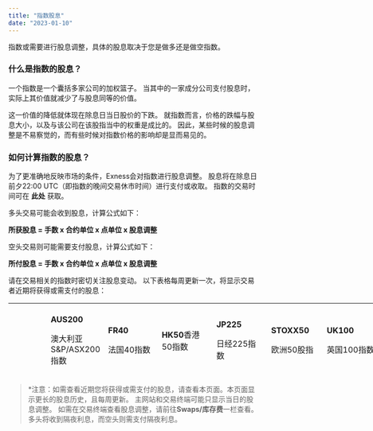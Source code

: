 ```yaml
---
title: "指数股息"
date: "2023-01-10"
---
```


指数或需要进行股息调整，具体的股息取决于您是做多还是做空指数。

### 什么是指数的股息？

一个指数是一个囊括多家公司的加权篮子。 当其中的一家成分公司支付股息时，实际上其价值就减少了与股息同等的价值。

这一价值的降低就体现在除息日当日股价的下跌。 就指数而言，价格的跌幅与股息大小，以及与该公司在该股指当中的权重是成比的。 因此，某些时候的股息调整是不易察觉的，而有些时候对指数价格的影响却是显而易见的。

### 如何计算指数的股息？

为了更准确地反映市场的条件，Exness会对指数进行股息调整。 股息将在除息日前夕22:00 UTC（即指数的晚间交易休市时间）进行支付或收取。 指数的交易时间可在 **此处** 获取。

多头交易可能会收到股息，计算公式如下：

**所获股息 = 手数 x 合约单位 x 点单位 x 股息调整**

空头交易则可能需要支付股息，计算公式如下：

**所付股息 = 手数 x 合约单位 x 点单位 x 股息调整**

请在交易相关的指数时密切关注股息变动。 以下表格每周更新一次，将显示交易者近期将获得或需支付的股息：

<table style="width: 1096px; height: 147px;"><tbody><tr style="height: 142px;"><td class="wysiwyg-text-align-center" style="width: 66.4219px; height: 10px;">&nbsp;</td><td class="wysiwyg-text-align-center" style="width: 90.5469px; height: 10px;"><p><strong>AUS200</strong></p><p><span style="font-weight: 400;">澳大利亚S&amp;P/ASX200指数</span></p></td><td class="wysiwyg-text-align-center" style="width: 98.5938px; height: 10px;"><p><strong>FR40</strong></p><p><span style="font-weight: 400;">法国40指数</span></p></td><td class="wysiwyg-text-align-center" style="width: 100.594px; height: 10px;"><p><strong>HK50</strong><span style="font-weight: 400;">香港50指数</span></p></td><td class="wysiwyg-text-align-center" style="width: 99.5938px; height: 10px;"><p><strong>JP225</strong></p><p><span style="font-weight: 400;">日经225指数</span></p></td><td class="wysiwyg-text-align-center" style="width: 98.5938px; height: 10px;"><p><strong>STOXX50</strong></p><p><span style="font-weight: 400;">欧洲50股指</span></p></td><td class="wysiwyg-text-align-center" style="width: 108.641px; height: 10px;"><p><strong>UK100</strong></p><p><span style="font-weight: 400;">英国100指数</span></p></td><td class="wysiwyg-text-align-center" style="width: 106.641px; height: 10px;"><p><strong>US30</strong></p><p><span style="font-weight: 400;">美国华尔街30指数</span></p></td><td class="wysiwyg-text-align-center" style="width: 106.641px; height: 10px;"><p><strong>US500</strong></p><p><span style="font-weight: 400;">美国标准普尔500指数</span></p></td><td class="wysiwyg-text-align-center" style="width: 108.734px; height: 10px;"><p><strong>纳斯达克100指数</strong></p><p><span style="font-weight: 400;">美国科技100指数</span></p></td></tr><tr style="height: 22px;"><td style="width: 66.4219px; height: 22px;"><p class="wysiwyg-text-align-center">1月16日</p></td><td class="wysiwyg-text-align-center" style="width: 90.5469px; height: 22px;"><p><span style="font-weight: 400;">0</span></p></td><td class="wysiwyg-text-align-center" style="width: 98.5938px; height: 22px;"><p><span style="font-weight: 400;">0</span></p></td><td class="wysiwyg-text-align-center" style="width: 100.594px; height: 22px;"><p><span class="wysiwyg-color-black" style="font-weight: 400;">0</span></p></td><td class="wysiwyg-text-align-center" style="width: 99.5938px; height: 22px;"><p><span style="font-weight: 400;">0</span></p></td><td class="wysiwyg-text-align-center" style="width: 98.5938px; height: 22px;"><p>0</p></td><td class="wysiwyg-text-align-center" style="width: 108.641px; height: 22px;"><p><span style="font-weight: 400;">0</span></p></td><td class="wysiwyg-text-align-center" style="width: 106.641px; height: 22px;"><p><span style="font-weight: 400;">0</span></p></td><td class="wysiwyg-text-align-center" style="width: 106.641px; height: 22px;"><p>0</p></td><td class="wysiwyg-text-align-center" style="width: 108.734px; height: 22px;"><p><span style="font-weight: 400;">&nbsp;0</span></p></td></tr><tr style="height: 22px;"><td class="wysiwyg-text-align-center" style="width: 66.4219px; height: 22px;"><p>1月17日</p></td><td class="wysiwyg-text-align-center" style="width: 90.5469px; height: 22px;"><p><span style="font-weight: 400;">0</span></p></td><td class="wysiwyg-text-align-center" style="width: 98.5938px; height: 22px;"><p><span style="font-weight: 400;">0</span></p></td><td class="wysiwyg-text-align-center" style="width: 100.594px; height: 22px;"><p><span class="wysiwyg-color-black" style="font-weight: 400;">0</span></p></td><td class="wysiwyg-text-align-center" style="width: 99.5938px; height: 22px;"><p><span style="font-weight: 400;">0</span></p></td><td class="wysiwyg-text-align-center" style="width: 98.5938px; height: 22px;"><p>0</p></td><td class="wysiwyg-text-align-center" style="width: 108.641px; height: 22px;"><p><span style="font-weight: 400;">0</span></p></td><td class="wysiwyg-text-align-center" style="width: 106.641px; height: 22px;"><p><span style="font-weight: 400;">0</span></p></td><td class="wysiwyg-text-align-center" style="width: 106.641px; height: 22px;"><p>0</p></td><td class="wysiwyg-text-align-center" style="width: 108.734px; height: 22px;"><p><span style="font-weight: 400;">&nbsp;0</span></p></td></tr><tr style="height: 36px;"><td class="wysiwyg-text-align-center" style="width: 66.4219px; height: 10px;"><p>1月18日</p></td><td class="wysiwyg-text-align-center" style="width: 90.5469px; height: 10px;"><p><span style="font-weight: 400;">0</span></p></td><td class="wysiwyg-text-align-center" style="width: 98.5938px; height: 10px;"><p><span style="font-weight: 400;">0</span></p></td><td class="wysiwyg-text-align-center" style="width: 100.594px; height: 10px;"><p><span class="wysiwyg-color-black" style="font-weight: 400;">0</span></p></td><td class="wysiwyg-text-align-center" style="width: 99.5938px; height: 10px;"><p><span style="font-weight: 400;">0</span></p></td><td class="wysiwyg-text-align-center" style="width: 98.5938px; height: 10px;"><p>0</p></td><td class="wysiwyg-text-align-center" style="width: 108.641px; height: 10px;"><p><span style="font-weight: 400;">0</span></p></td><td class="wysiwyg-text-align-center" style="width: 106.641px; height: 10px;"><p><span style="font-weight: 400;">0</span></p></td><td class="wysiwyg-text-align-center" style="width: 106.641px; height: 10px;"><p>0</p></td><td class="wysiwyg-text-align-center" style="width: 108.734px; height: 10px;"><p><span style="font-weight: 400;">0</span></p></td></tr><tr style="height: 36px;"><td class="wysiwyg-text-align-center" style="width: 66.4219px; height: 15px;"><p>1月19日</p></td><td class="wysiwyg-text-align-center" style="width: 90.5469px; height: 15px;"><p><span style="font-weight: 400;">0</span></p></td><td class="wysiwyg-text-align-center" style="width: 98.5938px; height: 15px;"><p><span style="font-weight: 400;">0</span></p></td><td class="wysiwyg-text-align-center" style="width: 100.594px; height: 15px;"><p><span style="font-weight: 400;">0</span></p></td><td class="wysiwyg-text-align-center" style="width: 99.5938px; height: 15px;"><p><span style="font-weight: 400;">0</span></p></td><td class="wysiwyg-text-align-center" style="width: 98.5938px; height: 15px;"><p><span style="font-weight: 400;">0</span></p></td><td class="wysiwyg-text-align-center" style="width: 108.641px; height: 15px;"><p><span style="font-weight: 400;">0</span></p></td><td class="wysiwyg-text-align-center" style="width: 106.641px; height: 15px;"><p><span style="font-weight: 400;">0</span></p></td><td class="wysiwyg-text-align-center" style="width: 106.641px; height: 15px;"><p><span style="font-weight: 400;">0</span></p></td><td class="wysiwyg-text-align-center" style="width: 108.734px; height: 15px;"><p><span style="font-weight: 400;">0</span></p></td></tr><tr style="height: 42px;"><td class="wysiwyg-text-align-center" style="width: 66.4219px; height: 28px;"><p>1月20日</p></td><td class="wysiwyg-text-align-center" style="width: 90.5469px; height: 28px;"><p><span style="font-weight: 400;">0</span></p></td><td class="wysiwyg-text-align-center" style="width: 98.5938px; height: 28px;"><p><span style="font-weight: 400;">0</span></p></td><td class="wysiwyg-text-align-center" style="width: 100.594px; height: 28px;"><p>0</p></td><td class="wysiwyg-text-align-center" style="width: 99.5938px; height: 28px;"><p><span style="font-weight: 400;">0</span></p></td><td class="wysiwyg-text-align-center" style="width: 98.5938px; height: 28px;"><p><span style="font-weight: 400;">0</span></p></td><td class="wysiwyg-text-align-center" style="width: 108.641px; height: 28px;"><p>0</p></td><td class="wysiwyg-text-align-center" style="width: 106.641px; height: 28px;"><p><span style="font-weight: 400;">0</span></p></td><td class="wysiwyg-text-align-center" style="width: 106.641px; height: 28px;"><p><span style="font-weight: 400;">0</span></p></td><td class="wysiwyg-text-align-center" style="width: 108.734px; height: 28px;"><p><span style="font-weight: 400;">0</span></p></td></tr><tr style="height: 19px;"><td class="wysiwyg-text-align-center" style="width: 66.4219px; height: 10px;"><p>1月23日</p></td><td class="wysiwyg-text-align-center" style="width: 90.5469px; height: 10px;"><p><span style="font-weight: 400;">0</span></p></td><td class="wysiwyg-text-align-center" style="width: 98.5938px; height: 10px;"><p><span style="font-weight: 400;">0</span></p></td><td class="wysiwyg-text-align-center" style="width: 100.594px; height: 10px;"><p><span style="font-weight: 400;">0</span></p></td><td class="wysiwyg-text-align-center" style="width: 99.5938px; height: 10px;"><p><span style="font-weight: 400;">0</span></p></td><td class="wysiwyg-text-align-center" style="width: 98.5938px; height: 10px;"><p><span style="font-weight: 400;">2.079 欧元</span></p></td><td class="wysiwyg-text-align-center" style="width: 108.641px; height: 10px;"><p><span style="font-weight: 400;">0</span></p></td><td class="wysiwyg-text-align-center" style="width: 106.641px; height: 10px;"><p><span style="font-weight: 400;">0</span></p></td><td class="wysiwyg-text-align-center" style="width: 106.641px; height: 10px;"><p><span style="font-weight: 400;">0.047 美元</span></p></td><td class="wysiwyg-text-align-center" style="width: 108.734px; height: 10px;"><p><span style="font-weight: 400;">0</span></p></td></tr><tr style="height: 79px;"><td class="wysiwyg-text-align-center" style="width: 66.4219px; height: 10px;"><p>1月24日</p></td><td class="wysiwyg-text-align-center" style="width: 90.5469px; height: 10px;"><p><span style="font-weight: 400;">0</span></p></td><td class="wysiwyg-text-align-center" style="width: 98.5938px; height: 10px;"><p><span style="font-weight: 400;">0</span></p></td><td class="wysiwyg-text-align-center" style="width: 100.594px; height: 10px;"><p><span style="font-weight: 400;">0</span></p></td><td class="wysiwyg-text-align-center" style="width: 99.5938px; height: 10px;"><p><span style="font-weight: 400;">0</span></p></td><td class="wysiwyg-text-align-center" style="width: 98.5938px; height: 10px;"><p><span style="font-weight: 400;">0</span></p></td><td class="wysiwyg-text-align-center" style="width: 108.641px; height: 10px;"><p><span style="font-weight: 400;">0</span></p></td><td class="wysiwyg-text-align-center" style="width: 106.641px; height: 10px;"><p><span style="font-weight: 400;">0</span></p></td><td class="wysiwyg-text-align-center" style="width: 106.641px; height: 10px;"><p><span style="font-weight: 400;">0.097 美元</span></p></td><td class="wysiwyg-text-align-center" style="width: 108.734px; height: 10px;"><p><span style="font-weight: 400;">0</span></p></td></tr><tr style="height: 62px;"><td class="wysiwyg-text-align-center" style="width: 66.4219px; height: 10px;"><p>1月25日</p></td><td class="wysiwyg-text-align-center" style="width: 90.5469px; height: 10px;"><p><span style="font-weight: 400;">0</span></p></td><td class="wysiwyg-text-align-center" style="width: 98.5938px; height: 10px;"><p><span style="font-weight: 400;">0</span></p></td><td class="wysiwyg-text-align-center" style="width: 100.594px; height: 10px;"><p><span style="font-weight: 400;">0</span></p></td><td class="wysiwyg-text-align-center" style="width: 99.5938px; height: 10px;"><p><span style="font-weight: 400;">0</span></p></td><td class="wysiwyg-text-align-center" style="width: 98.5938px; height: 10px;"><p><span style="font-weight: 400;">0</span></p></td><td class="wysiwyg-text-align-center" style="width: 108.641px; height: 10px;"><p><span style="font-weight: 400;">0</span></p></td><td class="wysiwyg-text-align-center" style="width: 106.641px; height: 10px;"><p><span style="font-weight: 400;">0</span></p></td><td class="wysiwyg-text-align-center" style="width: 106.641px; height: 10px;"><p><span style="font-weight: 400;"><span>0.056</span> 美元</span></p></td><td class="wysiwyg-text-align-center" style="width: 108.734px; height: 10px;"><p><span style="font-weight: 400;">0</span></p></td></tr><tr style="height: 62px;"><td class="wysiwyg-text-align-center" style="width: 66.4219px; height: 10px;"><p>1月26日</p></td><td class="wysiwyg-text-align-center" style="width: 90.5469px; height: 10px;"><p><span style="font-weight: 400;">0</span></p></td><td class="wysiwyg-text-align-center" style="width: 98.5938px; height: 10px;"><p><span style="font-weight: 400;">0</span></p></td><td class="wysiwyg-text-align-center" style="width: 100.594px; height: 10px;"><p><span style="font-weight: 400;">0</span></p></td><td class="wysiwyg-text-align-center" style="width: 99.5938px; height: 10px;"><p><span style="font-weight: 400;">0</span></p></td><td class="wysiwyg-text-align-center" style="width: 98.5938px; height: 10px;"><p><span style="font-weight: 400;">0</span></p></td><td class="wysiwyg-text-align-center" style="width: 108.641px; height: 10px;"><p><span style="font-weight: 400;">0</span></p></td><td class="wysiwyg-text-align-center" style="width: 106.641px; height: 10px;"><p><span style="font-weight: 400;">0</span></p></td><td class="wysiwyg-text-align-center" style="width: 106.641px; height: 10px;"><p><span style="font-weight: 400;"><span>0.312</span> 美元</span></p></td><td class="wysiwyg-text-align-center" style="width: 108.734px; height: 10px;"><p><span style="font-weight: 400;">0</span></p></td></tr></tbody></table>

> *注意：如需查看近期您将获得或需支付的股息，请查看本页面。本页面显示更长的股息历史，且每周更新。 主网站和交易终端可能只显示当日的股息调整。 如需在交易终端查看股息调整，请前往**Swaps/库存费**一栏查看。 多头将收到隔夜利息，而空头则需支付隔夜利息。
